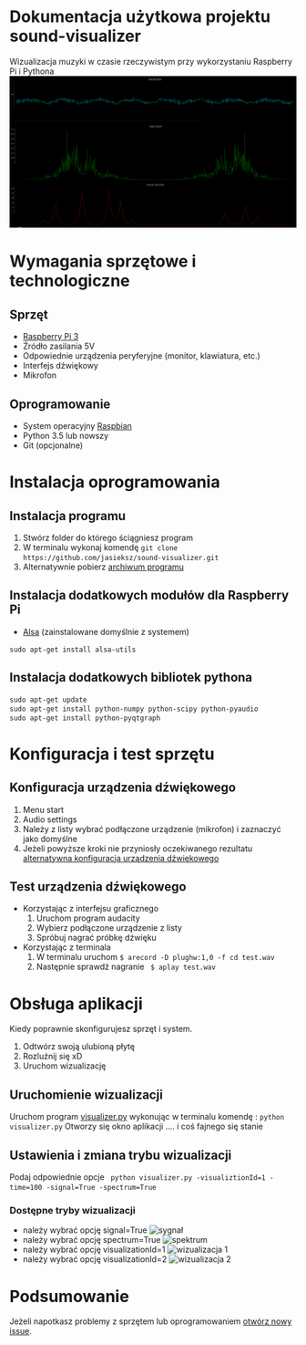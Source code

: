 

# Dokumentacja użytkowa projektu sound-visualizer
Wizualizacja muzyki w czasie rzeczywistym przy wykorzystaniu Raspberry Pi i Pythona
![](resources/all_example.png)

# Wymagania sprzętowe i technologiczne
## Sprzęt
- [Raspberry Pi 3](https://www.raspberrypi.org/products/)
- Źródło zasilania 5V
- Odpowiednie urządzenia peryferyjne (monitor, klawiatura, etc.)
- Interfejs dźwiękowy
- Mikrofon

## Oprogramowanie
- System operacyjny  [Raspbian](https://www.raspberrypi.org/downloads/raspbian/)
- Python 3.5 lub nowszy
- Git (opcjonalne)

# Instalacja oprogramowania
## Instalacja programu
1. Stwórz folder do którego ściągniesz program
2. W terminalu wykonaj komendę  ``` git clone https://github.com/jasieksz/sound-visualizer.git ```
3.  Alternatywnie pobierz [archiwum programu](https://github.com/jasieksz/sound-visualizer)

## Instalacja dodatkowych modułów dla Raspberry Pi
- [Alsa](http://blog.scphillips.com/posts/2013/01/sound-configuration-on-raspberry-pi-with-alsa/)  (zainstalowane domyślnie z systemem)
 ```
sudo apt-get install alsa-utils
```

## Instalacja dodatkowych bibliotek pythona
```
sudo apt-get update
sudo apt-get install python-numpy python-scipy python-pyaudio
sudo apt-get install python-pyqtgraph
```
# Konfiguracja i test sprzętu
## Konfiguracja urządzenia dźwiękowego
1. Menu start
2. Audio settings
3. Należy z listy wybrać podłączone urządzenie (mikrofon) i zaznaczyć jako domyślne
4. Jeżeli powyższe kroki nie przyniosły oczekiwanego rezultatu
[alternatywna konfiguracja urządzenia dźwiękowego](https://www.linuxcircle.com/2013/05/08/raspberry-pi-microphone-setup-with-usb-sound-card/)

## Test urządzenia dźwiękowego
- Korzystając z interfejsu graficznego
	1. Uruchom program audacity
	2. Wybierz podłączone urządzenie z listy
	3. Spróbuj nagrać próbkę dźwięku
- Korzystając z terminala
	1. W terminalu uruchom ```$ arecord -D plughw:1,0 -f cd test.wav```
	2. Następnie sprawdź nagranie ``` $ aplay test.wav```
	
# Obsługa aplikacji
Kiedy poprawnie skonfigurujesz sprzęt i system. 
1. Odtwórz swoją ulubioną płytę
2. Rozluźnij się xD
3. Uruchom wizualizację
## Uruchomienie wizualizacji
Uruchom program [visualizer.py](https://github.com/jasieksz/sound-visualizer/blob/master/visualizer.py) wykonując w terminalu komendę :
```python visualizer.py```
Otworzy się okno aplikacji .... i coś fajnego się stanie
## Ustawienia i zmiana trybu wizualizacji
Podaj odpowiednie opcje
``` python visualizer.py -visualiztionId=1 -time=100 -signal=True -spectrum=True```

### Dostępne tryby wizualizacji

- należy wybrać opcję signal=True
	![sygnał](resources/singal_example.png)
- należy wybrać opcję spectrum=True
	![spektrum](resources/specturm_example.png)
- należy wybrać opcję visualizationId=1 
	![wizualizacja 1](resources/vis1_example.png)
- należy wybrać opcję visualizationId=2 
	![wizualizacja 2](resources/vis2_example.png)

# Podsumowanie
Jeżeli napotkasz problemy z sprzętem lub oprogramowaniem [otwórz nowy issue](https://github.com/jasieksz/sound-visualizer/issues).